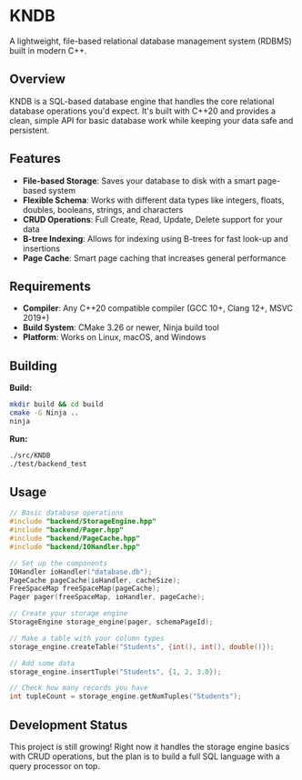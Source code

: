 # KNDB

A lightweight, file-based relational database management system (RDBMS) built in modern C++.

## Overview

KNDB is a SQL-based database engine that handles the core relational database operations you'd expect. It's built with C++20 and provides a clean, simple API for basic database work while keeping your data safe and persistent.

## Features

- **File-based Storage**: Saves your database to disk with a smart page-based system
- **Flexible Schema**: Works with different data types like integers, floats, doubles, booleans, strings, and characters
- **CRUD Operations**: Full Create, Read, Update, Delete support for your data
- **B-tree Indexing**: Allows for indexing using B-trees for fast look-up and insertions
- **Page Cache**: Smart page caching that increases general performance

## Requirements

- **Compiler**: Any C++20 compatible compiler (GCC 10+, Clang 12+, MSVC 2019+)
- **Build System**: CMake 3.26 or newer, Ninja build tool
- **Platform**: Works on Linux, macOS, and Windows

## Building

**Build:**
```bash
mkdir build && cd build
cmake -G Ninja ..
ninja
```

**Run:**
```bash
./src/KNDB
./test/backend_test
```

## Usage

```cpp
// Basic database operations
#include "backend/StorageEngine.hpp"
#include "backend/Pager.hpp"
#include "backend/PageCache.hpp"
#include "backend/IOHandler.hpp"

// Set up the components
IOHandler ioHandler("database.db");
PageCache pageCache(ioHandler, cacheSize);
FreeSpaceMap freeSpaceMap(pageCache);
Pager pager(freeSpaceMap, ioHandler, pageCache);

// Create your storage engine
StorageEngine storage_engine(pager, schemaPageId);

// Make a table with your column types
storage_engine.createTable("Students", {int(), int(), double()});

// Add some data
storage_engine.insertTuple("Students", {1, 2, 3.0});

// Check how many records you have
int tupleCount = storage_engine.getNumTuples("Students");
```

## Development Status

This project is still growing! Right now it handles the storage engine basics with CRUD operations, but the plan is to build a full SQL language with a query processor on top.
